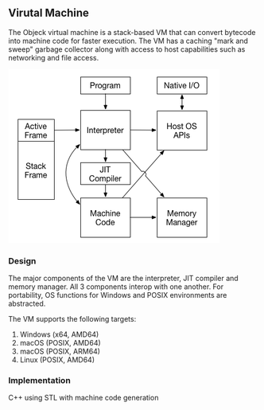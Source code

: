 ## Virutal Machine
The Objeck virtual machine is a stack-based VM that can convert bytecode into machine code for faster execution. The VM has a caching "mark and sweep" garbage collector along with access to host capabilities such as networking and file access.

![alt text](../../images/design3.png "Objeck VM")

### Design
The major components of the VM are the interpreter, JIT compiler and memory manager. All 3 components interop with one another. For portability, OS functions for Windows and POSIX environments are abstracted.

The VM supports the following targets:

1. Windows (x64, AMD64)
2. macOS (POSIX, AMD64)
3. macOS (POSIX, ARM64)
4. Linux (POSIX, AMD64)

### Implementation
C++ using STL with machine code generation
